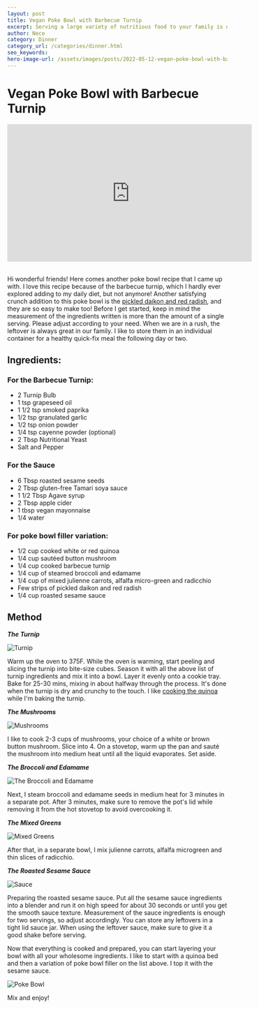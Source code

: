 ```yaml
---
layout: post
title: Vegan Poke Bowl with Barbecue Turnip
excerpt: Serving a large variety of nutritious food to your family is often complicated and time-consuming; this recipe changes everything.
author: Nece
category: Dinner
category_url: /categories/dinner.html
seo_keywords:
hero-image-url: /assets/images/posts/2022-05-12-vegan-poke-bowl-with-barbecue-turnip/cover.jpg
---
```


# Vegan Poke Bowl with Barbecue Turnip

<div class="videoWrapper">
  <iframe width="560" height="315" src="https://www.youtube.com/embed/5GVWsgByKII" title="YouTube video player" frameborder="0" allow="accelerometer; autoplay; clipboard-write; encrypted-media; gyroscope; picture-in-picture" allowfullscreen></iframe>
</div>
<br>

Hi wonderful friends! Here comes another poke bowl recipe that I came up with. I love this recipe because of the barbecue turnip, which I hardly ever explored adding to my daily diet, but not anymore!
Another satisfying crunch addition to this poke bowl is the [pickled daikon and red radish](https://www.youtube.com/watch?v=f3D3Wq2oslg), and they are so easy to make too! Before I get started, keep in mind the measurement of the ingredients written is more than the amount of a single serving. Please adjust according to your need. When we are in a rush, the leftover is always great in our family. I like to store them in an individual container for a healthy quick-fix meal the following day or two.

## Ingredients:

### For the Barbecue Turnip:
* 2 Turnip Bulb
* 1 tsp grapeseed oil
* 1 1/2 tsp smoked paprika
* 1/2 tsp granulated garlic
* 1/2 tsp onion powder
* 1/4 tsp cayenne powder (optional)
* 2 Tbsp Nutritional Yeast
* Salt and Pepper

### For the Sauce
* 6 Tbsp roasted sesame seeds
* 2 Tbsp gluten-free Tamari soya sauce
* 1 1/2 Tbsp Agave syrup
* 2 Tbsp apple cider
* 1 tbsp vegan mayonnaise
* 1/4 water

### For poke bowl filler variation:
* 1/2 cup cooked white or red quinoa
* 1/4 cup sautéed button mushroom
* 1/4 cup cooked barbecue turnip
* 1/4 cup of steamed broccoli and edamame
* 1/4 cup of mixed julienne carrots, alfalfa micro-green and radicchio
* Few strips of pickled daikon and red radish
* 1/4 cup roasted sesame sauce

## Method

__*The Turnip*__

![Turnip](/assets/images/posts/2022-05-12-vegan-poke-bowl-with-barbecue-turnip/turnip.jpg "Turnip")

Warm up the oven to 375F.
While the oven is warming, start peeling and slicing the turnip into bite-size cubes. Season it with all the above list of turnip ingredients and mix it into a bowl. Layer it evenly onto a cookie tray.
Bake for 25-30 mins, mixing in about halfway through the process. It's done when the turnip is dry and crunchy to the touch.
I like [cooking the quinoa](https://www.youtube.com/shorts/QZNwJxjEidE) while I'm baking the turnip.

__*The Mushrooms*__

![Mushrooms](/assets/images/posts/2022-05-12-vegan-poke-bowl-with-barbecue-turnip/mushrooms.jpg "Mushrooms")

I like to cook 2-3 cups of mushrooms, your choice of a white or brown button mushroom. Slice into 4. On a stovetop, warm up the pan and sauté the mushroom into medium heat until all the liquid evaporates. Set aside.

__*The Broccoli and Edamame*__

![The Broccoli and Edamame](/assets/images/posts/2022-05-12-vegan-poke-bowl-with-barbecue-turnip/The-Broccoli-and-Edamame.jpg "The Broccoli and Edamame")

Next, I steam broccoli and edamame seeds in medium heat for 3 minutes in a separate pot. After 3 minutes, make sure to remove the pot's lid while removing it from the hot stovetop to avoid overcooking it.

__*The Mixed Greens*__

![Mixed Greens](/assets/images/posts/2022-05-12-vegan-poke-bowl-with-barbecue-turnip/mixed-greens.jpg "Mixed Greens")

After that, in a separate bowl, I mix julienne carrots, alfalfa microgreen and thin slices of radicchio.

__*The Roasted Sesame Sauce*__

![Sauce](/assets/images/posts/2022-05-12-vegan-poke-bowl-with-barbecue-turnip/sauce.jpg "Sauce")

Preparing the roasted sesame sauce. Put all the sesame sauce ingredients into a blender and run it on high speed for about 30 seconds or until you get the smooth sauce texture. Measurement of the sauce ingredients is enough for two servings, so adjust accordingly. You can store any leftovers in a tight lid sauce jar. When using the leftover sauce, make sure to give it a good shake before serving.

Now that everything is cooked and prepared, you can start layering your bowl with all your wholesome ingredients. I like to start with a quinoa bed and then a variation of poke bowl filler on the list above. I top it with the sesame sauce.

![Poke Bowl](/assets/images/posts/2022-05-12-vegan-poke-bowl-with-barbecue-turnip/cover.jpg "Poke Bowl")


Mix and enjoy!